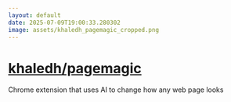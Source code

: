 ```yaml
---
layout: default
date: 2025-07-09T19:00:33.280302
image: assets/khaledh_pagemagic_cropped.png
---
```


# [khaledh/pagemagic](https://github.com/khaledh/pagemagic)

Chrome extension that uses AI to change how any web page looks
